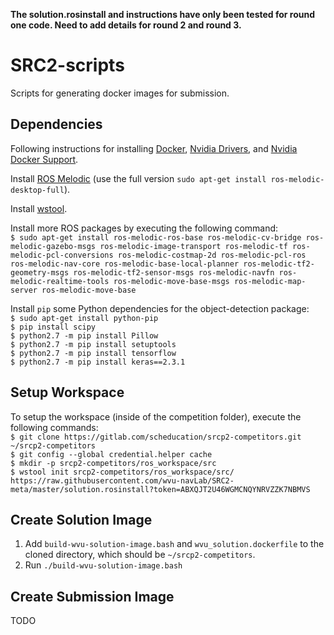 **The solution.rosinstall and instructions have only been tested for round one code. Need to add details for round 2 and round 3.**

# SRC2-scripts
Scripts for generating docker images for submission.  
  
## Dependencies
Following instructions for installing [Docker](https://gitlab.com/scheducation/srcp2-competitors/-/wikis/Documentation/Install-Run/Install-Docker), [Nvidia Drivers](https://gitlab.com/scheducation/srcp2-competitors/-/wikis/Documentation/Install-Run/Install-Nvidia-Driver), and [Nvidia Docker Support](https://gitlab.com/scheducation/srcp2-competitors/-/wikis/Documentation/Install-Run/Install-Nvidia-Docker-Support).  

Install [ROS Melodic](http://wiki.ros.org/melodic/Installation/Ubuntu) (use the full version `sudo apt-get install ros-melodic-desktop-full`).
  
Install [wstool](http://wiki.ros.org/wstool).  

Install more ROS packages by executing the following command:  
`$ sudo apt-get install ros-melodic-ros-base ros-melodic-cv-bridge ros-melodic-gazebo-msgs ros-melodic-image-transport ros-melodic-tf ros-melodic-pcl-conversions ros-melodic-costmap-2d ros-melodic-pcl-ros ros-melodic-nav-core ros-melodic-base-local-planner ros-melodic-tf2-geometry-msgs ros-melodic-tf2-sensor-msgs ros-melodic-navfn ros-melodic-realtime-tools ros-melodic-move-base-msgs ros-melodic-map-server ros-melodic-move-base`  
  
Install `pip` some Python dependencies for the object-detection package:  
`$ sudo apt-get install python-pip`  
`$ pip install scipy`  
`$ python2.7 -m pip install Pillow`  
`$ python2.7 -m pip install setuptools`  
`$ python2.7 -m pip install tensorflow`  
`$ python2.7 -m pip install keras==2.3.1`  
  
## Setup Workspace
To setup the workspace (inside of the competition folder), execute the following commands:  
`$ git clone https://gitlab.com/scheducation/srcp2-competitors.git ~/srcp2-competitors`  
`$ git config --global credential.helper cache`  
`$ mkdir -p srcp2-competitors/ros_workspace/src`  
`$ wstool init srcp2-competitors/ros_workspace/src/ https://raw.githubusercontent.com/wvu-navLab/SRC2-meta/master/solution.rosinstall?token=ABXQJT2U46WGMCNQYNRVZZK7NBMVS`  
  
## Create Solution Image   
1) Add `build-wvu-solution-image.bash` and `wvu_solution.dockerfile` to the cloned directory, which should be `~/srcp2-competitors`.  
2) Run `./build-wvu-solution-image.bash`
  
## Create Submission Image  
TODO  
